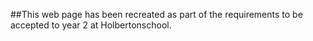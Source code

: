 ##This web page has been recreated as part of the requirements to be accepted to year 2 at Holbertonschool.
